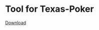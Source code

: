 # Tool for Texas-Poker
[Download](https://github.com/HistoriaNonVult/Texas-Poker/releases/tag/v1.0)
